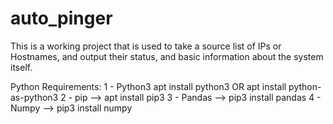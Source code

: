 # auto_pinger
This is a working project that is used to take a source list of IPs or Hostnames, and output their status, and basic information about the system itself.


Python Requirements:
1 - Python3  apt install python3 OR apt install python-as-python3
2 - pip  --> apt install pip3
3 - Pandas --> pip3 install pandas
4 - Numpy --> pip3 install numpy
